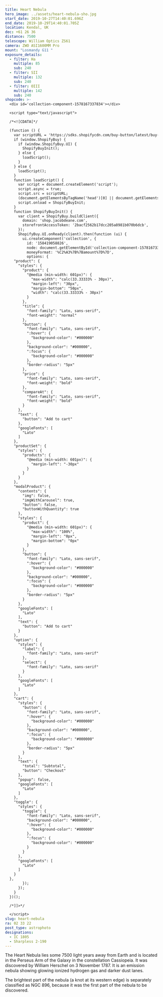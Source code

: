 ```yaml
---
title: Heart Nebula
hero_image: ../assets/heart-nebula-sho.jpg
start_date: 2019-10-27T14:40:01.696Z
end_date: 2019-10-29T14:40:01.705Z
location: Kendal, UK
dec: +61 26 36
distance: 7500
telescope: William Optics ZS61
camera: ZWO ASI1600MM Pro
mount: "Losmandy G11 "
exposure_details:
  - filter: Ha
    multiple: 85
    sub: 240
  - filter: SII
    multiple: 132
    sub: 240
  - filter: OIII
    multiple: 142
    sub: 240
shopcode: >-
  <div id='collection-component-1578167337834'></div>

  <script type="text/javascript">

  /*<![CDATA[*/

  (function () {
    var scriptURL = 'https://sdks.shopifycdn.com/buy-button/latest/buy-button-storefront.min.js';
    if (window.ShopifyBuy) {
      if (window.ShopifyBuy.UI) {
        ShopifyBuyInit();
      } else {
        loadScript();
      }
    } else {
      loadScript();
    }
    function loadScript() {
      var script = document.createElement('script');
      script.async = true;
      script.src = scriptURL;
      (document.getElementsByTagName('head')[0] || document.getElementsByTagName('body')[0]).appendChild(script);
      script.onload = ShopifyBuyInit;
    }
    function ShopifyBuyInit() {
      var client = ShopifyBuy.buildClient({
        domain: 'shop.jacobdeane.com',
        storefrontAccessToken: '2bacf2562b17dcc205a8981b070b6dcb',
      });
      ShopifyBuy.UI.onReady(client).then(function (ui) {
        ui.createComponent('collection', {
          id: '158419058826',
          node: document.getElementById('collection-component-1578167337834'),
          moneyFormat: '%C2%A3%7B%7Bamount%7D%7D',
          options: {
    "product": {
      "styles": {
        "product": {
          "@media (min-width: 601px)": {
            "max-width": "calc(33.33333% - 30px)",
            "margin-left": "30px",
            "margin-bottom": "50px",
            "width": "calc(33.33333% - 30px)"
          }
        },
        "title": {
          "font-family": "Lato, sans-serif",
          "font-weight": "normal"
        },
        "button": {
          "font-family": "Lato, sans-serif",
          ":hover": {
            "background-color": "#000000"
          },
          "background-color": "#000000",
          ":focus": {
            "background-color": "#000000"
          },
          "border-radius": "5px"
        },
        "price": {
          "font-family": "Lato, sans-serif",
          "font-weight": "bold"
        },
        "compareAt": {
          "font-family": "Lato, sans-serif",
          "font-weight": "bold"
        }
      },
      "text": {
        "button": "Add to cart"
      },
      "googleFonts": [
        "Lato"
      ]
    },
    "productSet": {
      "styles": {
        "products": {
          "@media (min-width: 601px)": {
            "margin-left": "-30px"
          }
        }
      }
    },
    "modalProduct": {
      "contents": {
        "img": false,
        "imgWithCarousel": true,
        "button": false,
        "buttonWithQuantity": true
      },
      "styles": {
        "product": {
          "@media (min-width: 601px)": {
            "max-width": "100%",
            "margin-left": "0px",
            "margin-bottom": "0px"
          }
        },
        "button": {
          "font-family": "Lato, sans-serif",
          ":hover": {
            "background-color": "#000000"
          },
          "background-color": "#000000",
          ":focus": {
            "background-color": "#000000"
          },
          "border-radius": "5px"
        }
      },
      "googleFonts": [
        "Lato"
      ],
      "text": {
        "button": "Add to cart"
      }
    },
    "option": {
      "styles": {
        "label": {
          "font-family": "Lato, sans-serif"
        },
        "select": {
          "font-family": "Lato, sans-serif"
        }
      },
      "googleFonts": [
        "Lato"
      ]
    },
    "cart": {
      "styles": {
        "button": {
          "font-family": "Lato, sans-serif",
          ":hover": {
            "background-color": "#000000"
          },
          "background-color": "#000000",
          ":focus": {
            "background-color": "#000000"
          },
          "border-radius": "5px"
        }
      },
      "text": {
        "total": "Subtotal",
        "button": "Checkout"
      },
      "popup": false,
      "googleFonts": [
        "Lato"
      ]
    },
    "toggle": {
      "styles": {
        "toggle": {
          "font-family": "Lato, sans-serif",
          "background-color": "#000000",
          ":hover": {
            "background-color": "#000000"
          },
          ":focus": {
            "background-color": "#000000"
          }
        }
      },
      "googleFonts": [
        "Lato"
      ]
    }
  },
        });
      });
    }
  })();

  /*]]>*/

  </script>
slug: heart-nebula
ra: 02 33 22
post_type: astrophoto
designations:
  - IC 1805
  - Sharpless 2-190
---
```

The Heart Nebula lies some 7500 light years away from Earth and is located in the Perseus Arm of the Galaxy in the constellation Cassiopeia. It was discovered by William Herschel on 3 November 1787. It is an emission nebula showing glowing ionized hydrogen gas and darker dust lanes.

The brightest part of the nebula (a knot at its western edge) is separately classified as NGC 896, because it was the first part of the nebula to be discovered.
